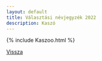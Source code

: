 ```yaml
---
layout: default
title: Választási névjegyzék 2022
description: Kaszó
---
```


{% include Kaszoo.html %}

[Vissza](./)